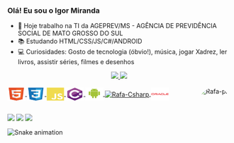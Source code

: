 ### Olá! Eu sou o Igor Miranda

- 💼 Hoje trabalho na TI da AGEPREV/MS - AGÊNCIA DE PREVIDÊNCIA SOCIAL DE MATO GROSSO DO SUL
- 📚 Estudando HTML/CSS/JS/C#/ANDROID
- 💻 Curiosidades: Gosto de tecnologia (óbvio!), música, jogar Xadrez, ler livros, assistir séries, filmes e desenhos

<div align="center">
  <a href="https://github.com/IgorLimaMiranda">
  <img height="180em" src="https://github-readme-stats.vercel.app/api?username=IgorLimaMiranda&show_icons=true&theme=dark&include_all_commits=true&count_private=true"/>
  <img height="180em" src="https://github-readme-stats.vercel.app/api/top-langs/?username=IgorLimaMiranda&layout=compact&langs_count=7&theme=dark"/>
</div>
  
  </div>
<div style="display: inline_block"><br>
  <img align="center" alt="Rafa-HTML" height="30" width="40" src="https://raw.githubusercontent.com/devicons/devicon/master/icons/html5/html5-original.svg">
  <img align="center" alt="Rafa-CSS" height="30" width="40" src="https://raw.githubusercontent.com/devicons/devicon/master/icons/css3/css3-original.svg">
  <img align="center" alt="Rafa-Js" height="30" width="40" src="https://raw.githubusercontent.com/devicons/devicon/master/icons/javascript/javascript-plain.svg">
  <img align="center" alt="Rafa-Csharp" height="30" width="40" src="https://raw.githubusercontent.com/devicons/devicon/master/icons/csharp/csharp-original.svg">
  <img align="center" alt="Rafa-Csharp" height="30" width="40" src="https://raw.githubusercontent.com/devicons/devicon/master/icons/android/android-original-wordmark.svg">
  <img align="center" alt="Rafa-Csharp" height="30" width="40" src="http://upload.wikimedia.org/wikipedia/de/8/8c/Microsoft_SQL_Server_Logo.svg">
  <img align="center" alt="Rafa-Csharp" height="30" width="40" src="https://raw.githubusercontent.com/devicons/devicon/master/icons/oracle/oracle-original.svg">
  <img align="right" alt="Rafa-pic" height="150" style="border-radius:50px;" src="https://blog.unyleya.edu.br/wp-content/uploads/2020/03/giphy-33.gif">
</div>
  
  ##
  
  <div>
  <a href="https://www.linkedin.com/in/igor-miranda-programmer/" target="_blank"><img src="https://img.shields.io/badge/-LinkedIn-%230077B5?style=for-the-badge&logo=linkedin&logoColor=white" target="_blank"></a> 
  <a href = "mailto:ig.lm123@gmail.com"><img src="https://img.shields.io/badge/Gmail-D14836?style=for-the-badge&logo=gmail&logoColor=white" target="_blank"></a>
  <a href="https://api.whatsapp.com/send?phone=5567993030790&text=Oi!%20Voc%C3%AA%20viu%20meu%20perfil%20e%20gostaria%20de%20entrar%20em%20contato%20comigo%20para%20uma%20proposta%20de%20um%20projeto%20novo%3F" target="_blank"><img src="https://img.shields.io/badge/WhatsApp-25D366?style=for-the-badge&logo=whatsapp&logoColor=white" target="_blank"></a> 
  
![Snake animation](https://github.com/IgorLimaMiranda/IgorLimaMiranda/blob/output/github-contribution-grid-snake.svg)
</div>
